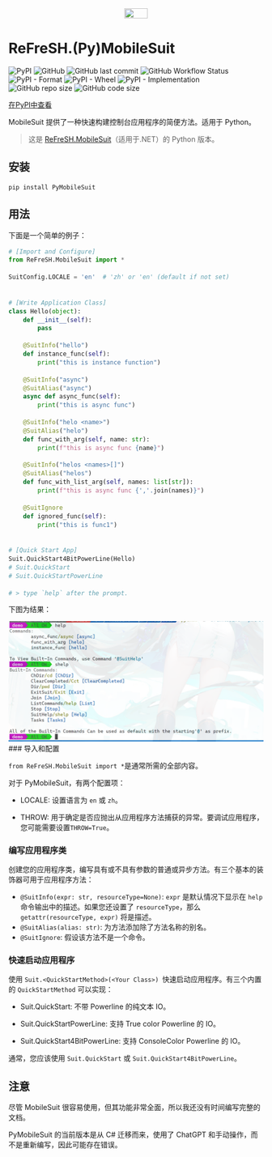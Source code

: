 <div  align=center>
    <img src="https://raw.githubusercontent.com/HIT-ReFreSH/PyMobileSuit/main/images/logo.png" width = 30% height = 30%  />
</div>

# ReFreSH.(Py)MobileSuit

![PyPI](https://img.shields.io/pypi/v/PyMobileSuit?style=flat-square)
![GitHub](https://img.shields.io/github/license/HIT-ReFreSH/PyMobileSuit?style=flat-square)
![GitHub last commit](https://img.shields.io/github/last-commit/HIT-ReFreSH/PyMobileSuit?style=flat-square)
![GitHub Workflow Status](https://img.shields.io/github/workflow/status/HIT-ReFreSH/PyMobileSuit/deploy?style=flat-square)
![PyPI - Format](https://img.shields.io/pypi/format/PyMobileSuit?style=flat-square)
![PyPI - Wheel](https://img.shields.io/pypi/wheel/PyMobileSuit?style=flat-square)
![PyPI - Implementation](https://img.shields.io/pypi/implementation/PyMobileSuit?style=flat-square)
![GitHub repo size](https://img.shields.io/github/repo-size/HIT-ReFreSH/PyMobileSuit?style=flat-square)
![GitHub code size](https://img.shields.io/github/languages/code-size/HIT-ReFreSH/PyMobileSuit?style=flat-square)

[在PyPI中查看](https://pypi.org/project/PyMobileSuit/)

MobileSuit 提供了一种快速构建控制台应用程序的简便方法。适用于 Python。

> 这是 [ReFreSH.MobileSuit](https://github.com/HIT-ReFreSH/MobileSuit)（适用于.NET）的 Python 版本。

## 安装

```
pip install PyMobileSuit
```

## 用法

下面是一个简单的例子：

```python
# [Import and Configure]
from ReFreSH.MobileSuit import *

SuitConfig.LOCALE = 'en'  # 'zh' or 'en' (default if not set)


# [Write Application Class]
class Hello(object):
    def __init__(self):
        pass

    @SuitInfo("hello")
    def instance_func(self):
        print("this is instance function")

    @SuitInfo("async")
    @SuitAlias("async")
    async def async_func(self):
        print("this is async func")

    @SuitInfo("helo <name>")
    @SuitAlias("helo")
    def func_with_arg(self, name: str):
        print(f"this is async func {name}")

    @SuitInfo("helos <names>[]")
    @SuitAlias("helos")
    def func_with_list_arg(self, names: list[str]):
        print(f"this is async func {','.join(names)}")

    @SuitIgnore
    def ignored_func(self):
        print("this is func1")


# [Quick Start App]
Suit.QuickStart4BitPowerLine(Hello)
# Suit.QuickStart
# Suit.QuickStartPowerLine

# > type `help` after the prompt.
```

下图为结果：

<div  align=center>
    <img src="../img/pyms-help.png"/>
</div>
### 导入和配置

`from ReFreSH.MobileSuit import *`是通常所需的全部内容。

 对于 PyMobileSuit，有两个配置项：

- LOCALE: 设置语言为 `en` 或 `zh`。

- THROW: 用于确定是否应抛出从应用程序方法捕获的异常。要调试应用程序，您可能需要设置`THROW=True`。

### 编写应用程序类

创建您的应用程序类，编写具有或不具有参数的普通或异步方法。有三个基本的装饰器可用于应用程序方法：

- `@SuitInfo(expr: str, resourceType=None)`: `expr` 是默认情况下显示在 `help`命令输出中的描述。如果您还设置了 `resourceType`，那么 `getattr(resourceType, expr)` 将是描述。
- `@SuitAlias(alias: str)`: 为方法添加除了方法名称的别名。
- `@SuitIgnore`: 假设该方法不是一个命令。

### 快速启动应用程序

使用 `Suit.<QuickStartMethod>(<Your Class>) `快速启动应用程序。有三个内置的 `QuickStartMethod` 可以实现：

- Suit.QuickStart: 不带 Powerline 的纯文本 IO。

- Suit.QuickStartPowerLine: 支持 True color Powerline 的 IO。

- Suit.QuickStart4BitPowerLine: 支持 ConsoleColor Powerline 的 IO。

通常，您应该使用 `Suit.QuickStart` 或 `Suit.QuickStart4BitPowerLine`。 

## 注意

尽管 MobileSuit 很容易使用，但其功能非常全面，所以我还没有时间编写完整的文档。

PyMobileSuit 的当前版本是从 C# 迁移而来，使用了 ChatGPT 和手动操作，而不是重新编写，因此可能存在错误。
 